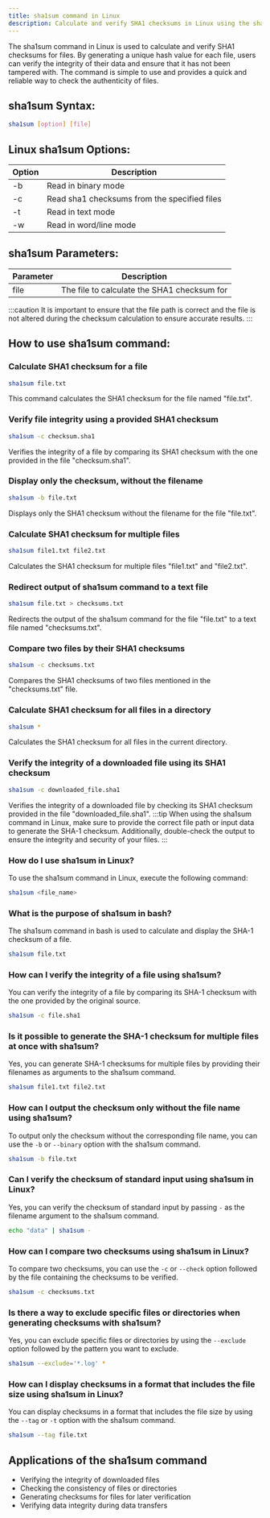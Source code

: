 ```yaml
---
title: sha1sum command in Linux
description: Calculate and verify SHA1 checksums in Linux using the sha1sum command. Learn how to generate checksums for files and verify their integrity.
---
```


The sha1sum command in Linux is used to calculate and verify SHA1 checksums for files. By generating a unique hash value for each file, users can verify the integrity of their data and ensure that it has not been tampered with. The command is simple to use and provides a quick and reliable way to check the authenticity of files.
## sha1sum Syntax:
```bash
sha1sum [option] [file]
```
## Linux sha1sum Options:
| Option   | Description                     |
|----------|---------------------------------|
| -b       | Read in binary mode             |
| -c       | Read sha1 checksums from the specified files            |
| -t       | Read in text mode                        |
| -w       | Read in word/line mode            |

## sha1sum Parameters:
| Parameter | Description                          |
|-----------|--------------------------------------|
| file      | The file to calculate the SHA1 checksum for |

:::caution
It is important to ensure that the file path is correct and the file is not altered during the checksum calculation to ensure accurate results.
:::
## How to use sha1sum command:
### Calculate SHA1 checksum for a file
```bash
sha1sum file.txt
```
This command calculates the SHA1 checksum for the file named "file.txt".

### Verify file integrity using a provided SHA1 checksum
```bash
sha1sum -c checksum.sha1
```
Verifies the integrity of a file by comparing its SHA1 checksum with the one provided in the file "checksum.sha1".

### Display only the checksum, without the filename
```bash
sha1sum -b file.txt
```
Displays only the SHA1 checksum without the filename for the file "file.txt".

### Calculate SHA1 checksum for multiple files
```bash
sha1sum file1.txt file2.txt
```
Calculates the SHA1 checksum for multiple files "file1.txt" and "file2.txt".

### Redirect output of sha1sum command to a text file
```bash
sha1sum file.txt > checksums.txt
```
Redirects the output of the sha1sum command for the file "file.txt" to a text file named "checksums.txt".

### Compare two files by their SHA1 checksums
```bash
sha1sum -c checksums.txt
```
Compares the SHA1 checksums of two files mentioned in the "checksums.txt" file.

### Calculate SHA1 checksum for all files in a directory
```bash
sha1sum *
```
Calculates the SHA1 checksum for all files in the current directory.

### Verify the integrity of a downloaded file using its SHA1 checksum
```bash
sha1sum -c downloaded_file.sha1
```
Verifies the integrity of a downloaded file by checking its SHA1 checksum provided in the file "downloaded_file.sha1".
:::tip
When using the sha1sum command in Linux, make sure to provide the correct file path or input data to generate the SHA-1 checksum. Additionally, double-check the output to ensure the integrity and security of your files.
:::

### How do I use sha1sum in Linux?
To use the sha1sum command in Linux, execute the following command:
```bash
sha1sum <file_name>
```

### What is the purpose of sha1sum in bash?
The sha1sum command in bash is used to calculate and display the SHA-1 checksum of a file.
```bash
sha1sum file.txt
```

### How can I verify the integrity of a file using sha1sum?
You can verify the integrity of a file by comparing its SHA-1 checksum with the one provided by the original source.
```bash
sha1sum -c file.sha1
```

### Is it possible to generate the SHA-1 checksum for multiple files at once with sha1sum?
Yes, you can generate SHA-1 checksums for multiple files by providing their filenames as arguments to the sha1sum command.
```bash
sha1sum file1.txt file2.txt
```

### How can I output the checksum only without the file name using sha1sum?
To output only the checksum without the corresponding file name, you can use the `-b` or `--binary` option with the sha1sum command.
```bash
sha1sum -b file.txt
```

### Can I verify the checksum of standard input using sha1sum in Linux?
Yes, you can verify the checksum of standard input by passing `-` as the filename argument to the sha1sum command.
```bash
echo "data" | sha1sum -
```

### How can I compare two checksums using sha1sum in Linux?
To compare two checksums, you can use the `-c` or `--check` option followed by the file containing the checksums to be verified.
```bash
sha1sum -c checksums.txt
```

### Is there a way to exclude specific files or directories when generating checksums with sha1sum?
Yes, you can exclude specific files or directories by using the `--exclude` option followed by the pattern you want to exclude.
```bash
sha1sum --exclude='*.log' *
```

### How can I display checksums in a format that includes the file size using sha1sum in Linux?
You can display checksums in a format that includes the file size by using the `--tag` or `-t` option with the sha1sum command.
```bash
sha1sum --tag file.txt
```

## Applications of the sha1sum command

- Verifying the integrity of downloaded files
- Checking the consistency of files or directories
- Generating checksums for files for later verification
- Verifying data integrity during data transfers